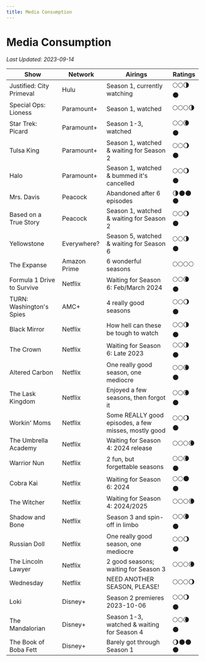 ```yaml
---
title: Media Consumption
---
```


# Media Consumption

_Last Updated: 2023-09-14_

| Show                                  | Network       | Airings                                   | Ratings    |
| ------------------------------------- | ------------- | ----------------------------------------- | ---------- |
| Justified: City Primeval              | Hulu          | Season 1, currently watching              | 🌕🌕🌗🌑 |
| Special Ops: Lioness                  | Paramount+    | Season 1, watched                         | 🌕🌕🌕🌗 |
| Star Trek: Picard                     | Paramount+    | Season 1-3, watched                       | 🌕🌕🌘🌑 |
| Tulsa King                            | Paramount+    | Season 1, watched & waiting for Season 2  | 🌕🌕🌖🌑 |
| Halo                                  | Paramount+    | Season 1, watched & bummed it's cancelled | 🌕🌕🌖🌑 |
| Mrs. Davis                            | Peacock       | Abandoned after 6 episodes                | 🌗🌑🌑🌑 |
| Based on a True Story                 | Peacock       | Season 1, watched & waiting for Season 2  | 🌕🌕🌖🌑 |
| Yellowstone                           | Everywhere?   | Season 5, watched & waiting for Season 6  | 🌕🌕🌗🌑 |
| The Expanse                           | Amazon Prime  | 6 wonderful seasons                       | 🌕🌕🌕🌕 |
| Formula 1 Drive to Survive            | Netflix       | Waiting for Season 6: Feb/March 2024      | 🌕🌕🌘🌑 |
| TURN: Washington's Spies              | AMC+          | 4 really good seasons                     | 🌕🌕🌖🌑 |
| Black Mirror                          | Netflix       | How hell can these be tough to watch      | 🌕🌕🌗🌑 |
| The Crown                             | Netflix       | Waiting for Season 6: Late 2023           | 🌕🌕🌗🌑 |
| Altered Carbon                        | Netflix       | One really good season, one mediocre      | 🌕🌕🌘🌑 |
| The Lask Kingdom                      | Netflix       | Enjoyed a few seasons, then forgot it     | 🌕🌕🌘🌑 |
| Workin' Moms                          | Netflix       | Some REALLY good episodes, a few misses, mostly good | 🌕🌕🌖🌑 |
| The Umbrella Academy                  | Netflix       | Waiting for Season 4: 2024 release        | 🌕🌕🌕🌘 |
| Warrior Nun                           | Netflix       | 2 fun, but forgettable seasons            | 🌕🌕🌘🌑 |
| Cobra Kai                             | Netflix       | Waiting for Season 6: 2024                | 🌕🌕🌑🌑 |
| The Witcher                           | Netflix       | Waiting for Season 4: 2024/2025           | 🌕🌕🌕🌘 |
| Shadow and Bone                       | Netflix       | Season 3 and spin-off in limbo            | 🌕🌕🌘🌑 |
| Russian Doll                          | Netflix       | One really good season, one mediocre      | 🌕🌕🌖🌑 |
| The Lincoln Lawyer                    | Netflix       | 2 good seasons; waiting for Season 3      | 🌕🌕🌕🌘 |
| Wednesday                             | Netflix       | NEED ANOTHER SEASON, PLEASE!              | 🌕🌕🌕🌖 |
| Loki                                  | Disney+       | Season 2 premieres 2023-10-06             | 🌕🌕🌖🌑 |
| The Mandalorian                       | Disney+       | Season 1-3, watched & waiting for Season 4 | 🌕🌕🌘🌑 |
| The Book of Boba Fett                 | Disney+       | Barely got through Season 1               | 🌖🌑🌑🌑 |
